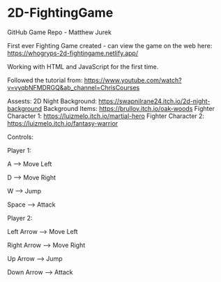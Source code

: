 # 2D-FightingGame
GitHub Game Repo - Matthew Jurek

First ever Fighting Game created - can view the game on the web here: https://whogryps-2d-fightingame.netlify.app/

Working with HTML and JavaScript for the first time.

Followed the tutorial from: https://www.youtube.com/watch?v=vyqbNFMDRGQ&ab_channel=ChrisCourses

Assests:
  2D Night Background: https://swapnilrane24.itch.io/2d-night-background
  Background Items: https://brullov.itch.io/oak-woods
  Fighter Character 1: https://luizmelo.itch.io/martial-hero
  Fighter Character 2: https://luizmelo.itch.io/fantasy-warrior


Controls:

Player 1:

A --> Move Left

D --> Move Right

W --> Jump

Space --> Attack


Player 2:

Left Arrow --> Move Left

Right Arrow --> Move Right

Up Arrow --> Jump

Down Arrow --> Attack
